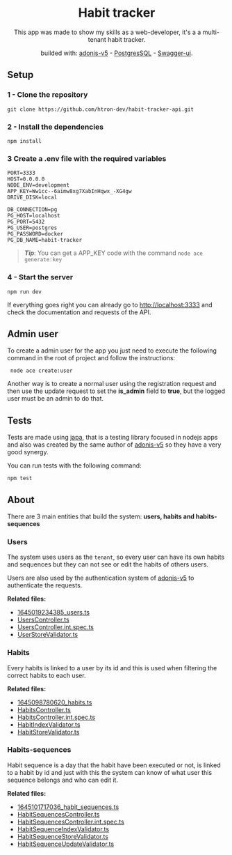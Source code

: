 <div align='center'>

# Habit tracker

This app was made to show my skills as a web-developer, it's a a multi-tenant habit tracker.

builded with: [adonis-v5](https://adonisjs.com/) - [PostgresSQL](https://www.postgresql.org/) - [Swagger-ui](https://swagger.io/).

</div>

## Setup

### 1 - Clone the repository

```
git clone https://github.com/htron-dev/habit-tracker-api.git
```

### 2 - Install the dependencies

```
npm install
```

### 3 Create a .env file with the required variables

```
PORT=3333
HOST=0.0.0.0
NODE_ENV=development
APP_KEY=Ww1cc--6aimw8xg7XabInHqwx_-XG4gw
DRIVE_DISK=local

DB_CONNECTION=pg
PG_HOST=localhost
PG_PORT=5432
PG_USER=postgres
PG_PASSWORD=docker
PG_DB_NAME=habit-tracker
```

> **_Tip_**: You can get a APP_KEY code with the command `node ace generate:key`

### 4 - Start the server

```
npm run dev
```

If everything goes right you can already go to [http://localhost:3333](http://localhost:3333) and check the documentation and requests of the API.

## Admin user

To create a admin user for the app you just need to execute the following command in the root of project and follow the instructions:

```
 node ace create:user
```

Another way is to create a normal user using the registration request and then use the update request to set the **is_admin** field to **true**, but the logged user must be an admin to do that.

## Tests

Tests are made using [japa](https://japa.dev/), that is a testing library focused in nodejs apps and also was created by the same author of [adonis-v5](https://adonisjs.com/) so they have a very good synergy.

You can run tests with the following command:

```
npm test
```

## About

There are 3 main entities that build the system: **users, habits and habits-sequences**

### Users

The system uses users as the `tenant`, so every user can have its own habits and sequences but they can not see or edit the habits of others users.

Users are also used by the authentication system of [adonis-v5](https://adonisjs.com/) to authenticate the requests.

**Related files:**

- [1645019234385_users.ts](./database/migrations/1645019234385_users.ts)
- [UsersController.ts](./app/Controllers/Http/UsersController.ts)
- [UsersController.int.spec.ts](./test/controllers/UsersController.int.spec.ts)
- [UserStoreValidator.ts](./app/Validators/UserStoreValidator.ts)

### Habits

Every habits is linked to a user by its id and this is used when filtering the correct habits to each user.

**Related files:**

- [1645098780620_habits.ts](./database/migrations/1645098780620_habits.ts)
- [HabitsController.ts](./app/Controllers/Http/HabitsController.ts)
- [HabitsController.int.spec.ts](./test/controllers/HabitsController.int.spec.ts)
- [HabitIndexValidator.ts](./app/Validators/HabitIndexValidator.ts)
- [HabitStoreValidator.ts](./app/Validators/HabitStoreValidator.ts)

### Habits-sequences

Habit sequence is a day that the habit have been executed or not, is linked to a habit by id and just with this the system can know of what user this sequence belongs and who can edit it.

**Related files:**

- [1645101717036_habit_sequences.ts](./database/migrations/1645101717036_habit_sequences.ts)
- [HabitSequencesController.ts](./app/Controllers/Http/HabitSequencesController.ts)
- [HabitSequencesController.int.spec.ts](./test/controllers/HabitSequencesController.int.spec.ts)
- [HabitSequenceIndexValidator.ts](./app/Validators/HabitSequenceIndexValidator.ts)
- [HabitSequenceStoreValidator.ts](./app/Validators/HabitSequenceStoreValidator.ts)
- [HabitSequenceUpdateValidator.ts](./app/Validators/HabitSequenceUpdateValidator.ts)
